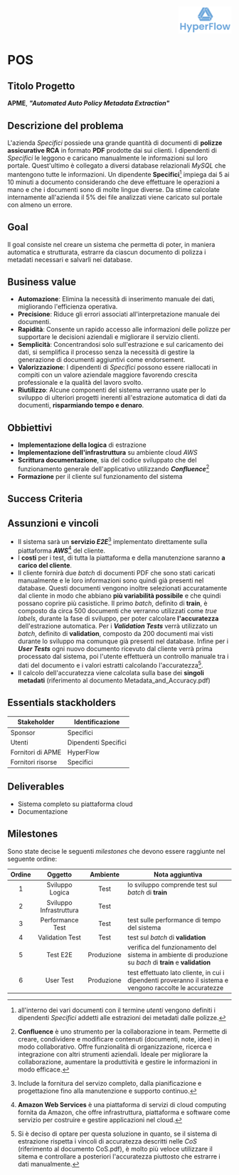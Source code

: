 <p style="text-align: right;">
  <img src="hyperflow_logo.png" alt="Logo" style="width: 120px;"/>
</p>

# POS

## Titolo Progetto

**APME**, **_"Automated Auto Policy Metadata Extraction"_**


## Descrizione del problema

L'azienda *Specifici* possiede una grande quantità di documenti di **polizze assicurative RCA** in formato **PDF** prodotte dai sui clienti. I dipendenti di *Specifici* le leggono e caricano manualmente le informazioni sul loro portale. Quest'ultimo è collegato a diversi database relazionali _MySQL_ che mantengono tutte le informazioni. Un dipendente **Specifici**[^1] impiega dai 5 ai 10 minuti a documento considerando che deve effettuare le operazioni a mano e che i documenti sono di molte lingue diverse. Da stime calcolate internamente all'azienda il 5% dei file analizzati viene caricato sul portale con almeno un errore. 

## Goal
Il goal consiste nel creare un sistema che permetta di poter, in maniera automatica e strutturata, estrarre da ciascun documento di polizza i metadati necessari e salvarli nei database.

## Business value

- **Automazione**: Elimina la necessità di inserimento manuale dei dati, migliorando l'efficienza operativa.
- **Precisione**: Riduce gli errori associati all'interpretazione manuale dei documenti.
- **Rapidità**: Consente un rapido accesso alle informazioni delle polizze per supportare le decisioni aziendali e migliorare il servizio clienti.
- **Semplicità**: Concentrandosi solo sull'estrazione e sul caricamento dei dati, si semplifica il processo senza la necessità di gestire la generazione di documenti aggiuntivi come endorsement.
- **Valorizzazione**: I dipendenti di *Specifici* possono essere riallocati in compiti con un valore aziendale maggiore favorendo crescita professionale e la qualità del lavoro svolto.  
- **Riutilizzo**: Alcune componenti del sistema verranno usate per lo sviluppo di ulteriori progetti inerenti all'estrazione automatica di dati da documenti, **risparmiando tempo e denaro**.

## Obbiettivi

- **Implementazione della logica** di estrazione
- **Implementazione dell'infrastruttura** su ambiente cloud _AWS_
- **Scrittura documentazione**, sia del codice sviluppato che del funzionamento generale dell'applicativo utilizzando **_Confluence_**[^2]
- **Formazione** per il cliente sul funzionamento del sistema

## Success Criteria



## Assunzioni e vincoli
- Il sistema sarà un **servizio _E2E_**[^3] implementato direttamente sulla piattaforma **_AWS_**[^4] del cliente.
- I **costi** per i test, di tutta la piattaforma e della manutenzione saranno **a carico del cliente**.
- Il cliente fornirà due _batch_ di documenti PDF che sono stati caricati manualmente e le loro informazioni sono quindi già presenti nel database. Questi documenti vengono inoltre selezionati accuratamente dal cliente in modo che abbiano **più variabilità possibile** e che quindi possano coprire più casistiche. Il primo _batch_, definito di **train**, è composto da circa 500 documenti che verranno utilizzati come _true labels_, durante la fase di sviluppo, per poter calcolare **l'accuratezza** dell'estrazione automatica. Per i **_Validation Tests_** verrà utilizzato un _batch_, definito di **validation**, composto da 200 documenti mai visti durante lo sviluppo ma comunque già presenti nel database. Infine per i **_User Tests_** ogni nuovo documento ricevuto dal cliente verrà prima processato dal sistema, poi l'utente effettuerà un controllo manuale tra i dati del documento e i valori estratti calcolando l'accuratezza[^5].
- Il calcolo dell'accuratezza viene calcolata sulla base dei **singoli metadati** (riferimento al documento Metadata_and_Accuracy.pdf)


## Essentials stackholders

| Stakeholder           | Identificazione        |
|-----------------------|------------------------|
| Sponsor               | Specifici              |
| Utenti                | Dipendenti Specifici   |
| Fornitori di APME     | HyperFlow              |
| Fornitori risorse     | Specifici              |

## Deliverables

- Sistema completo su piattaforma cloud
- Documentazione

## Milestones
Sono state decise le seguenti _milestones_ che devono essere raggiunte nel seguente ordine:

| Ordine | Oggetto                 | Ambiente   | Nota aggiuntiva                                                                                           |
|:------:|:-----------------------:|:----------:|-----------------------------------------------------------------------------------------------------------|
| 1      | Sviluppo Logica         | Test       | lo sviluppo comprende test sul _batch_ di **train**                                                       |
| 2      | Sviluppo Infrastruttura | Test       |                                                                                                           |
| 3      | Performance Test        | Test       | test sulle performance di tempo del sistema                                                               |
| 4      | Validation Test         | Test       | test sul _batch_ di **validation**                                                                        |
| 5      | Test E2E                | Produzione | verifica del funzionamento del sistema in ambiente di produzione su _bach_ di **train** e **validation**  |
| 6      | User Test               | Produzione | test effettuato lato cliente, in cui i dipendenti proveranno il sistema e vengono raccolte le accuratezze |

[^1]: all'interno dei vari documenti con il termine *utenti* vengono definiti i dipendenti *Specifici* addetti alle estrazioni dei metadati dalle polizze.
[^2]: **Confluence** è uno strumento per la collaborazione in team. Permette di creare, condividere e modificare contenuti (documenti, note, idee) in modo collaborativo. Offre funzionalità di organizzazione, ricerca e integrazione con altri strumenti aziendali. Ideale per migliorare la collaborazione, aumentare la produttività e gestire le informazioni in modo efficace.
[^3]: Include la fornitura del servizo completo, dalla pianificazione e progettazione fino alla manutenzione e supporto continuo.
[^4]: **Amazon Web Services** è una piattaforma di servizi di cloud computing fornita da Amazon, che offre infrastruttura, piattaforma e software come servizio per costruire e gestire applicazioni nel cloud.
[^5]: Si è deciso di optare per questa soluzione in quanto, se il sistema di estrazione rispetta i vincoli di accuratezza descritti nelle _CoS_ (riferimento al documento CoS.pdf), è molto più veloce utilizzare il sitema e controllare a posteriori l'accuratezza piuttosto che estrarre i dati manualmente. 


